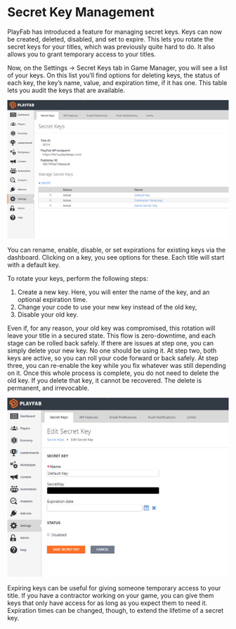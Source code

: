 # Secret Key Management

PlayFab has introduced a feature for managing secret keys. Keys can now be created, deleted, disabled, and set to expire. This lets you rotate the secret keys for your titles, which was previously quite hard to do. It also allows you to grant temporary access to your titles.

Now, on the Settings -> Secret Keys tab in Game Manager, you will see a list of your keys. On this list you’ll find options for deleting keys, the status of each key, the key’s name, value, and expiration time, if it has one. This table lets you audit the keys that are available.

![Game Manager - Settings - Secret Keys](media/tutorials/game-manager-settings-secret-keys.png)  

You can rename, enable, disable, or set expirations for existing keys via the dashboard. Clicking on a key, you see options for these. Each title will start with a default key. 

To rotate your keys, perform the following steps:

1. Create a new key. Here, you will enter the name of the key, and an optional expiration time.
2. Change your code to use your new key instead of the old key,
3. Disable your old key.

Even if, for any reason, your old key was compromised, this rotation will leave your title in a secured state. This flow is zero-downtime, and each stage can be rolled back safely. If there are issues at step one, you can simply delete your new key. No one should be using it. At step two, both keys are active, so you can roll your code forward or back safely. At step three, you can re-enable the key while you fix whatever was still depending on it. Once this whole process is complete, you do not need to delete the old key. If you delete that key, it cannot be recovered. The delete is permanent, and irrevocable.

![Game Manager - Settings - Edit Secret Key](media/tutorials/game-manager-settings-edit-secret-key.png)  

Expiring keys can be useful for giving someone temporary access to your title. If you have a contractor working on your game, you can give them keys that only have access for as long as you expect them to need it. Expiration times can be changed, though, to extend the lifetime of a secret key.